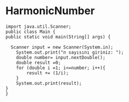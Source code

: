 # HarmonicNumber
    import java.util.Scanner;
    public class Main {
    public static void main(String[] args) {
     
      Scanner input = new Scanner(System.in);
        System.out.print("n sayısını giriniz: ");
        double number= input.nextDouble();
        double result =0;
        for (double i =1; i<=number; i++){
            result += (1/i);
        }
        System.out.print(result);
    }
    }
